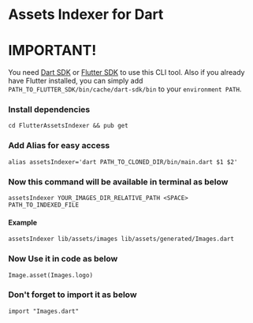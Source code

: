 # Assets Indexer for Dart

# IMPORTANT!
You need [Dart SDK](https://dart.dev/get-dart) or [Flutter SDK](https://flutter.dev/docs/get-started/install) to use this CLI tool. 
Also if you already have Flutter installed, you can simply add `PATH_TO_FLUTTER_SDK/bin/cache/dart-sdk/bin` to your `environment PATH`.

### Install dependencies
~~~~
cd FlutterAssetsIndexer && pub get
~~~~

### Add Alias for easy access
~~~~
alias assetsIndexer='dart PATH_TO_CLONED_DIR/bin/main.dart $1 $2'
~~~~

### Now this command will be available in terminal as below
~~~~
assetsIndexer YOUR_IMAGES_DIR_RELATIVE_PATH <SPACE> PATH_TO_INDEXED_FILE
~~~~

#### **Example**
~~~~
assetsIndexer lib/assets/images lib/assets/generated/Images.dart
~~~~
### Now Use it in code as below
~~~~
Image.asset(Images.logo)
~~~~

### Don't forget to import it as below
~~~~
import "Images.dart"
~~~~ 
